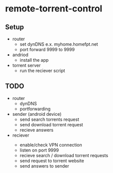 # remote-torrent-control

## Setup
* router  
  * set dynDNS e.x. myhome.homefpt.net
  * port forward 9999 to <rasp pi IP> 9999
* andriod
  * install the app
* torrent server
  * run the reciever script

## TODO
* router
  * dynDNS
  * portforwarding
* sender (android device)
  * send search torrents request
  * send download torrent request
  * recieve answers
* reciever <raspberry pi>
  * enable/check VPN connection
  * listen on port 9999
  * recieve search / download torrent requests
  * send request to torrent website
  * send answers to sender
